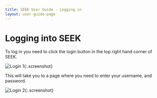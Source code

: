 ```yaml
---
title: SEEK User Guide - Logging in
layout: user-guide-page
---
```


# Logging into SEEK

To log in you need to click the login button in the top right hand corner of SEEK.

![Login 1](/images/user-guide/login_1.png){:.screenshot}

This will take you to a page where you need to enter your username, and password.

![Login 2](/images/user-guide/login_2.png){:.screenshot}
